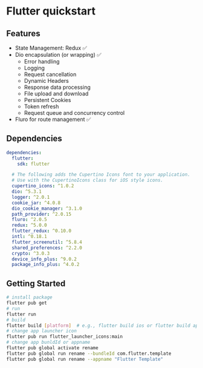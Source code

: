 # Flutter quickstart

## Features

- State Management: Redux ✅
- Dio encapsulation (or wrapping) ✅
  - Error handling
  - Logging
  - Request cancellation
  - Dynamic Headers
  - Response data processing
  - File upload and download
  - Persistent Cookies
  - Token refresh
  - Request queue and concurrency control
- Fluro for route management ✅

## Dependencies

```yaml
dependencies:
  flutter:
    sdk: flutter

  # The following adds the Cupertino Icons font to your application.
  # Use with the CupertinoIcons class for iOS style icons.
  cupertino_icons: ^1.0.2
  dio: ^5.3.1
  logger: ^2.0.1
  cookie_jar: ^4.0.8
  dio_cookie_manager: ^3.1.0
  path_provider: ^2.0.15
  fluro: ^2.0.5
  redux: ^5.0.0
  flutter_redux: ^0.10.0
  intl: ^0.18.1
  flutter_screenutil: ^5.8.4
  shared_preferences: ^2.2.0
  crypto: ^3.0.3
  device_info_plus: ^9.0.2
  package_info_plus: ^4.0.2
```

## Getting Started

```bash
# install package
flutter pub get
# run
flutter run
# build
flutter build [platform]  # e.g., flutter build ios or flutter build apk
# change app launcher icon
flutter pub run flutter_launcher_icons:main
# change app bunldId or appname
flutter pub global activate rename
flutter pub global run rename --bundleId com.flutter.template
flutter pub global run rename --appname "Flutter Template"
```
